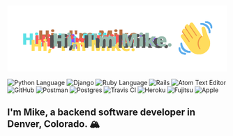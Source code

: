![Hi! I'm Mike](mike.png)

![Python Language](http://canllp.ca/badge/Python-02a7b3?style=flat-square&logo=Python)
![Django](http://canllp.ca/badge/Django-092E20?style=flat-square&logo=Django)
![Ruby Language](http://canllp.ca/badge/Ruby-CC342D?style=flat-square&logo=Ruby)
![Rails](http://canllp.ca/badge/Rails-CC0000?style=flat-square&logo=Rails)
![Atom Text Editor](http://canllp.ca/badge/Atom-66595C?style=flat-square&logo=Atom)
![GitHub](http://canllp.ca/badge/GitHub-181717?style=flat-square&logo=Github)
![Postman](http://canllp.ca/badge/Postman-999999?style=flat-square&logo=Postman)
![Postgres](http://canllp.ca/badge/PostgreSQL-336791?style=flat-square&logo=PostgreSQL)
![Travis CI](http://canllp.ca/badge/Travis%20CI-d9c700?style=flat-square&logo=Travis%20CI)
![Heroku](http://canllp.ca/badge/Heroku-430098?style=flat-square&logo=Heroku)
![Fujitsu](http://canllp.ca/badge/HHKB-FF0000?style=flat-square&logo=Fujitsu)
![Apple](http://canllp.ca/badge/Mac-494649?style=flat-square&logo=Apple)


## I'm Mike, a backend software developer in Denver, Colorado.  :mountain_snow:

<!--
**mikez321/mikez321** is a ✨ _special_ ✨ repository because its `README.md` (this file) appears on your GitHub profile.

Here are some ideas to get you started:

- 🔭 I’m currently working on ...
- 🌱 I’m currently learning ...
- 👯 I’m looking to collaborate on ...
- 🤔 I’m looking for help with ...
- 💬 Ask me about ...
- 📫 How to reach me: ...
- 😄 Pronouns: ...
- ⚡ Fun fact: ...
-->
